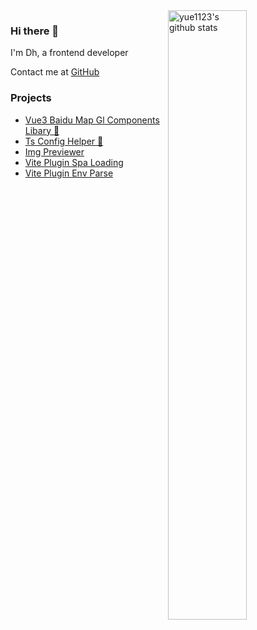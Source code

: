 <img align="right" alt="yue1123's github stats" width="50%" src="https://github-readme-stats.vercel.app/api?username=yue1123">

### Hi there 👋 

I'm Dh, a frontend developer

Contact me at [GitHub](https://github.com/yue1123)

### Projects
- [Vue3 Baidu Map Gl Components Libary 🌟](https://github.com/yue1123/vue3-baidu-map-gl)
- [Ts Config Helper 🌟](https://github.com/yue1123/ts-config-helper)
- [Img Previewer](https://github.com/yue1123/img-previewer)
- [Vite Plugin Spa Loading](https://github.com/yue1123/vite-plugin-spa-loading)
- [Vite Plugin Env Parse](https://github.com/yue1123/vite-plugin-env-parse)
